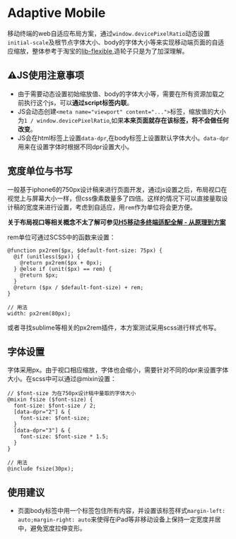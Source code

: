 # Adaptive Mobile

移动终端的web自适应布局方案，通过`window.devicePixelRatio`动态设置`initial-scale`及根节点字体大小、body的字体大小等来实现移动端页面的自适应缩放，整体参考于淘宝的[lib-flexible](https://github.com/amfe/lib-flexible),造轮子只是为了加深理解。

## ⚠️JS使用注意事项

+ 由于需要动态设置初始缩放值、body的字体大小等，需要在所有资源加载之前执行这个js，可以**通过script标签内联**。
+ JS会动态创建`<meta name="viewport" content="...">`标签，缩放值的大小为`1 / window.devicePixelRatio`,如果**本来页面就存在该标签，将不会做任何改变**。
+ JS会在html标签上设置`data-dpr`,在body标签上设置默认字体大小。`data-dpr`用来在设置字体时根据不同dpr设置大小。

## 宽度单位与书写

一般基于iphone6的750px设计稿来进行页面开发，通过js设置之后，布局视口在视觉上与屏幕大小一样，但css像素数量多了四倍。这样的情况下可以直接量取设计稿的宽度来进行设置，考虑到自适应，用`rem`作为单位将会更方便。

**关于布局视口等相关概念不太了解可参见[H5移动多终端适配全解 - 从原理到方案](http://www.txliang.com/2017/02/23/H5-mobile-web-page-adaptation-principle/)**

rem单位可通过SCSS中的函数来设置：

```
@function px2rem($px, $default-font-size: 75px) {
  @if (unitless($px)) {
    @return px2rem($px + 0px);
  } @else if (unit($px) == rem) {
    @return $px;
  }
  @return ($px / $default-font-size) + rem;
}

// 用法
width: px2rem(80px);
```

或者寻找sublime等相关的px2rem插件，本方案测试采用scss进行样式书写。

## 字体设置

字体采用px。由于视口相应缩放，字体也会缩小，需要针对不同的dpr来设置字体大小。在scss中可以通过@mixin设置：

```
// $font-size 为在750px设计稿中量取的字体大小
@mixin fsize ($font-size) {
  font-size: $font-size / 2;
  [data-dpr="2"] & {
    font-size: $font-size;
  }
  [data-dpr="3"] & {
    font-size: $font-size * 1.5;
  }
}

// 用法
@include fsize(30px);
```

## 使用建议

+ 页面body标签中用一个标签包住所有内容，并设置该标签样式`margin-left: auto;margin-right: auto`来使得在iPad等非移动设备上保持一定宽度并居中，避免宽度拉伸变形。